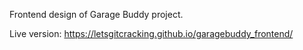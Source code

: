 Frontend design of Garage Buddy project.

Live version: https://letsgitcracking.github.io/garagebuddy_frontend/